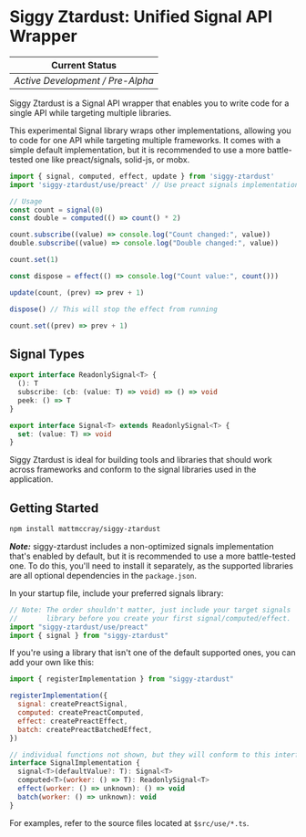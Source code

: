 # Siggy Ztardust: Unified Signal API Wrapper

| Current Status                   |
| -------------------------------- |
| *Active Development / Pre-Alpha* |

Siggy Ztardust is a Signal API wrapper that enables you to write code for a single API while targeting multiple libraries.

This experimental Signal library wraps other implementations, allowing you to code for one API while targeting multiple frameworks. It comes with a simple default implementation, but it is recommended to use a more battle-tested one like preact/signals, solid-js, or mobx.

```typescript
import { signal, computed, effect, update } from 'siggy-ztardust'
import 'siggy-ztardust/use/preact' // Use preact signals implementation

// Usage
const count = signal(0)
const double = computed(() => count() * 2)

count.subscribe((value) => console.log("Count changed:", value))
double.subscribe((value) => console.log("Double changed:", value))

count.set(1)

const dispose = effect(() => console.log("Count value:", count()))

update(count, (prev) => prev + 1)

dispose() // This will stop the effect from running

count.set((prev) => prev + 1)
```

## Signal Types

```typescript
export interface ReadonlySignal<T> {
  (): T
  subscribe: (cb: (value: T) => void) => () => void
  peek: () => T
}

export interface Signal<T> extends ReadonlySignal<T> {
  set: (value: T) => void
}
```

Siggy Ztardust is ideal for building tools and libraries that should work across frameworks and conform to the signal libraries used in the application.

## Getting Started

```bash
npm install mattmccray/siggy-ztardust
```

***Note:*** siggy-ztardust includes a non-optimized signals implementation that's enabled by default, but it is recommended to use a more battle-tested one. To do this, you'll need to install it separately, as the supported libraries are all optional dependencies in the `package.json`.

In your startup file, include your preferred signals library:

```javascript
// Note: The order shouldn't matter, just include your target signals
//       library before you create your first signal/computed/effect.
import "siggy-ztardust/use/preact"
import { signal } from "siggy-ztardust"
```

If you're using a library that isn't one of the default supported ones, you can add your own like this:

```javascript
import { registerImplementation } from "siggy-ztardust"

registerImplementation({
  signal: createPreactSignal,
  computed: createPreactComputed,
  effect: createPreactEffect,
  batch: createPreactBatchedEffect,
})

// individual functions not shown, but they will conform to this interface:
interface SignalImplementation {
  signal<T>(defaultValue?: T): Signal<T>
  computed<T>(worker: () => T): ReadonlySignal<T>
  effect(worker: () => unknown): () => void
  batch(worker: () => unknown): void
}
```

For examples, refer to the source files located at `$src/use/*.ts`.